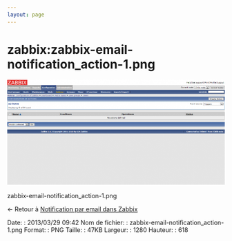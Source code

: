 ```yaml
---
layout: page
---
```


zabbix:zabbix-email-notification\_action-1.png
==============================================

[![zabbix-email-notification\_action-1.png](../../assets/media/zabbix/zabbix-email-notification_action-1.png@cache=&w=900&h=434 "zabbix-email-notification_action-1.png")](../../assets/media/zabbix/zabbix-email-notification_action-1.png@cache= "Afficher le fichier original")

zabbix-email-notification\_action-1.png

← Retour à [Notification par email dans
Zabbix](../../zabbix/zabbix-email-notification.html "zabbix:zabbix-email-notification")

Date:
:   2013/03/29 09:42
Nom de fichier:
:   zabbix-email-notification\_action-1.png
Format:
:   PNG
Taille:
:   47KB
Largeur:
:   1280
Hauteur:
:   618

